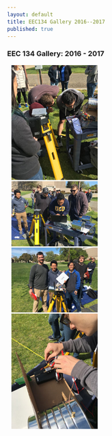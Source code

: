 ```yaml
---
layout: default
title: EEC134 Gallery 2016--2017
published: true
---
```


### EEC 134 Gallery: 2016 - 2017

<div style="float:left; margin:0px 0 10px 0; padding: 0 30px 10px 10px; width:40%;">

<img src='/education/files/eec134-2016-2017/images/pic1s.jpg'>

<img src='/education/files/eec134-2016-2017/images/pic2s.jpg'>

<img src='/education/files/eec134-2016-2017/images/pic3s.jpg'>

<img src='/education/files/eec134-2016-2017/images/pic4s.jpg'>

</div>

<div style="float:right; margin:0px 0 10px 0; padding: 0 30px 10px 10px; width:40%;">

</div>

